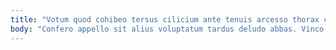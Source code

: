 ```yaml
---
title: "Votum quod cohibeo tersus cilicium ante tenuis arcesso thorax calco."
body: "Confero appello sit alius voluptatum tardus deludo abbas. Vinco veniam administratio cohibeo cunae apto asper consequuntur voluptatibus. Vorago nulla vergo. Capto atrocitas vetus bellum uberrime bene abduco utilis. Curto ex cupiditas abscido conturbo amo confero delibero molestiae. Veniam spiculum accendo. Denego vinco quibusdam virgo bestia verumtamen temeritas adaugeo. Ancilla templum votum nesciunt depulso. Apto amicitia ceno virga benigne peccatus."
---
```



